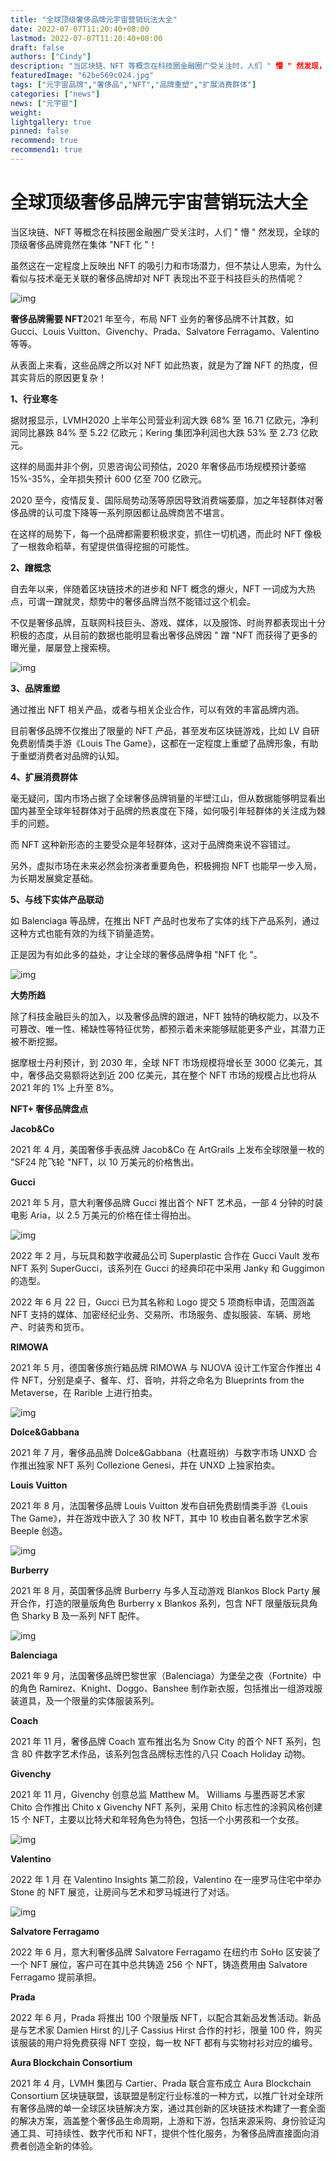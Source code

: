```yaml
---
title: "全球顶级奢侈品牌元宇宙营销玩法大全"
date: 2022-07-07T11:20:40+08:00
lastmod: 2022-07-07T11:20:40+08:00
draft: false
authors: ["Cindy"]
description: "当区块链、NFT 等概念在科技圈金融圈广受关注时，人们 " 懵 " 然发现，全球的顶级奢侈品牌竟然在集体 "NFT 化 "！"
featuredImage: "62be569c024.jpg"
tags: ["元宇宙品牌","奢侈品","NFT","品牌重塑","扩展消费群体"]
categories: ["news"]
news: ["元宇宙"]
weight: 
lightgallery: true
pinned: false
recommend: true
recommend1: true
---
```


# 全球顶级奢侈品牌元宇宙营销玩法大全

当区块链、NFT 等概念在科技圈金融圈广受关注时，人们 " 懵 " 然发现，全球的顶级奢侈品牌竟然在集体 "NFT 化 "！

虽然这在一定程度上反映出 NFT 的吸引力和市场潜力，但不禁让人思索，为什么看似与技术毫无关联的奢侈品牌却对 NFT 表现出不亚于科技巨头的热情呢？

![img](http://zkres1.myzaker.com/202207/62be569c8e9f095d785ed653_1024.jpg)

**奢侈品牌需要 NFT**2021 年至今，布局 NFT 业务的奢侈品牌不计其数，如 Gucci、Louis Vuitton、Givenchy、Prada、Salvatore Ferragamo、Valentino 等等。

从表面上来看，这些品牌之所以对 NFT 如此热衷，就是为了蹭 NFT 的热度，但其实背后的原因更复杂！

**1、行业寒冬**

据财报显示，LVMH2020 上半年公司营业利润大跌 68% 至 16.71 亿欧元，净利润同比暴跌 84% 至 5.22 亿欧元；Kering 集团净利润也大跌 53% 至 2.73 亿欧元。

这样的局面并非个例，贝恩咨询公司预估，2020 年奢侈品市场规模预计萎缩 15%-35%，全年损失预计 600 亿至 700 亿欧元。

2020 至今，疫情反复、国际局势动荡等原因导致消费端萎靡，加之年轻群体对奢侈品牌的认可度下降等一系列原因都让品牌商苦不堪言。

在这样的局势下，每一个品牌都需要积极求变，抓住一切机遇，而此时 NFT 像极了一根救命稻草，有望提供值得挖掘的可能性。

**2、蹭概念**

自去年以来，伴随着区块链技术的进步和 NFT 概念的爆火，NFT 一词成为大热点，可谓一蹭就灵，颓势中的奢侈品牌当然不能错过这个机会。

不仅是奢侈品牌，互联网科技巨头、游戏、媒体，以及服饰、时尚界都表现出十分积极的态度，从目前的数据也能明显看出奢侈品牌因 " 蹭 "NFT 而获得了更多的曝光量，屡屡登上搜索榜。



![img](http://zkres2.myzaker.com/202207/62be569c8e9f095d785ed654_1024.jpg)

**3、品牌重塑**

通过推出 NFT 相关产品，或者与相关企业合作，可以有效的丰富品牌内涵。

目前奢侈品牌不仅推出了限量的 NFT 产品，甚至发布区块链游戏，比如 LV 自研免费剧情类手游《Louis The Game》，这都在一定程度上重塑了品牌形象，有助于重塑消费者对品牌的认知。

**4、扩展消费群体**

毫无疑问，国内市场占据了全球奢侈品牌销量的半壁江山，但从数据能够明显看出国内甚至全球年轻群体对于品牌的热衷度在下降，如何吸引年轻群体的关注成为棘手的问题。

而 NFT 这种新形态的主要受众是年轻群体，这对于品牌商来说不容错过。

另外，虚拟市场在未来必然会扮演者重要角色，积极拥抱 NFT 也能早一步入局，为长期发展奠定基础。

**5、与线下实体产品联动**

如 Balenciaga 等品牌，在推出 NFT 产品时也发布了实体的线下产品系列，通过这种方式也能有效的为线下销量造势。

正是因为有如此多的益处，才让全球的奢侈品牌争相 "NFT 化 "。



![img](http://zkres2.myzaker.com/202207/62be569c8e9f095d785ed655_1024.jpg)

**大势所趋**

除了科技金融巨头的加入，以及奢侈品牌的跟进，NFT 独特的确权能力，以及不可篡改、唯一性、稀缺性等特征优势，都预示着未来能够赋能更多产业，其潜力正被不断挖掘。

据摩根士丹利预计，到 2030 年，全球 NFT 市场规模将增长至 3000 亿美元，其中，奢侈品交易额将达到近 200 亿美元，其在整个 NFT 市场的规模占比也将从 2021 年的 1% 上升至 8%。

**NFT+ 奢侈品牌盘点**

**Jacob&Co**

2021 年 4 月，美国奢侈手表品牌 Jacob&Co 在 ArtGrails 上发布全球限量一枚的 "SF24 陀飞轮 "NFT，以 10 万美元的价格售出。

**Gucci**

2021 年 5 月，意大利奢侈品牌 Gucci 推出首个 NFT 艺术品，一部 4 分钟的时装电影 Aria，以 2.5 万美元的价格在佳士得拍出。



![img](http://zkres1.myzaker.com/202207/62be569c8e9f095d785ed657_1024.jpg)

2022 年 2 月，与玩具和数字收藏品公司 Superplastic 合作在 Gucci Vault 发布 NFT 系列 SuperGucci，该系列在 Gucci 的经典印花中采用 Janky 和 Guggimon 的造型。

2022 年 6 月 22 日，Gucci 已为其名称和 Logo 提交 5 项商标申请，范围涵盖 NFT 支持的媒体、加密经纪业务、交易所、市场服务、虚拟服装、车辆、房地产、时装秀和货币。

**RIMOWA**

2021 年 5 月，德国奢侈旅行箱品牌 RIMOWA 与 NUOVA 设计工作室合作推出 4 件 NFT，分别是桌子、餐车、灯、音响，并将之命名为 Blueprints from the Metaverse，在 Rarible 上进行拍卖。



![img](http://zkres2.myzaker.com/202207/62be569c8e9f095d785ed658_1024.jpg)

**Dolce&Gabbana**

2021 年 7 月，奢侈品品牌 Dolce&Gabbana（杜嘉班纳）与数字市场 UNXD 合作推出独家 NFT 系列 Collezione Genesi，并在 UNXD 上独家拍卖。

**Louis Vuitton**

2021 年 8 月，法国奢侈品牌 Louis Vuitton 发布自研免费剧情类手游《Louis The Game》，并在游戏中嵌入了 30 枚 NFT，其中 10 枚由自著名数字艺术家 Beeple 创造。



![img](http://zkres1.myzaker.com/202207/62be569c8e9f095d785ed659_1024.jpg)

**Burberry**

2021 年 8 月，英国奢侈品牌 Burberry 与多人互动游戏 Blankos Block Party 展开合作，打造的限量版角色 Burberry x Blankos 系列，包含 NFT 限量版玩具角色 Sharky B 及一系列 NFT 配件。



![img](http://zkres2.myzaker.com/202207/62be569c8e9f095d785ed65a_1024.jpg)

**Balenciaga**



2021 年 9 月，法国奢侈品牌巴黎世家（Balenciaga）为堡垒之夜（Fortnite）中的角色 Ramirez、Knight、Doggo、Banshee 制作新衣服，包括推出一组游戏服装道具，及一个限量的实体服装系列。

**Coach**

2021 年 11 月，奢侈品牌 Coach 宣布推出名为 Snow City 的首个 NFT 系列，包含 80 件数字艺术作品，该系列包含品牌标志性的八只 Coach Holiday 动物。

**Givenchy**

2021 年 11 月，Givenchy 创意总监 Matthew M。 Williams 与墨西哥艺术家 Chito 合作推出 Chito x Givenchy NFT 系列，采用 Chito 标志性的涂鸦风格创建 15 个 NFT，主要以比特犬和年轻角色为特色，包括一个小男孩和一个女孩。



![img](http://zkres1.myzaker.com/202207/62be569c8e9f095d785ed65b_1024.jpg)

**Valentino**



2022 年 1 月 在 Valentino Insights 第二阶段，Valentino 在一座罗马住宅中举办 Stone 的 NFT 展览，让房间与艺术和罗马城进行了对话。



![img](http://zkres1.myzaker.com/202207/62be569c8e9f095d785ed65c_1024.jpg)

**Salvatore Ferragamo**

2022 年 6 月，意大利奢侈品牌 Salvatore Ferragamo 在纽约市 SoHo 区安装了一个 NFT 展位，客户可在其中总共铸造 256 个 NFT，铸造费用由 Salvatore Ferragamo 提前承担。

**Prada**

2022 年 6 月，Prada 将推出 100 个限量版 NFT，以配合其新品发售活动。新品是与艺术家 Damien Hirst 的儿子 Cassius Hirst 合作的衬衫，限量 100 件，购买该服装的用户将免费获得 NFT 空投，每一枚 NFT 都有与实物衬衫对应的编号。

**Aura Blockchain Consortium**

2021 年 4 月，LVMH 集团与 Cartier、Prada 联合宣布成立 Aura Blockchain Consortium 区块链联盟，该联盟是制定行业标准的一种方式，以推广针对全球所有奢侈品牌的单一全球区块链解决方案，通过其创新的区块链技术构建了一套全面的解决方案，涵盖整个奢侈品生命周期，上游和下游，包括来源采购、身份验证沟通工具、可持续性、数字代币和 NFT，提供个性化服务，为奢侈品牌直接面向消费者创造全新的体验。